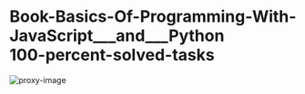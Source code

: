 # Book-Basics-Of-Programming-With-JavaScript___and___Python<br>100-percent-solved-tasks
![proxy-image](https://user-images.githubusercontent.com/51271834/101300818-8cb99600-383f-11eb-89f1-5c468e6b9879.png)
